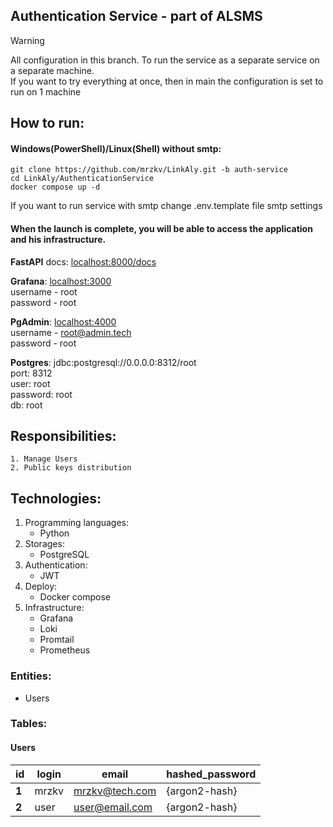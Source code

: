 Authentication Service - part of ALSMS
-----
> [!WARNING]
> All configuration in this branch.
> To run the service as a separate 
> service on a separate machine.  
> If you want to try everything at
> once, then in main the configuration
> is set to run on 1 machine

## How to run:
#### Windows(PowerShell)/Linux(Shell) without smtp:
~~~
git clone https://github.com/mrzkv/LinkAly.git -b auth-service
cd LinkAly/AuthenticationService
docker compose up -d
~~~
If you want to run service with smtp change .env.template file smtp settings

#### When the launch is complete, you will be able to access the application and his infrastructure.  

**FastAPI** docs: [localhost:8000/docs](localhost:8000/docs)  


**Grafana**: [localhost:3000](localhost:3000)  
username - root  
password - root

**PgAdmin**: [localhost:4000](localhost:4000)  
username - root@admin.tech  
password - root

**Postgres**: jdbc:postgresql://0.0.0.0:8312/root   
port: 8312  
user: root  
password: root  
db: root  


## Responsibilities:
    1. Manage Users
    2. Public keys distribution

## Technologies:
 1. Programming languages:
    - Python
 2. Storages:
    - PostgreSQL
 3. Authentication: 
    - JWT
 4. Deploy:
    - Docker compose
 5. Infrastructure:
    - Grafana
    - Loki
    - Promtail
    - Prometheus

### Entities:
 - Users


### Tables: 
#### Users

| id    | login | email          | hashed_password | 
|-------|-------|----------------|-----------------|
| **1** | mrzkv | mrzkv@tech.com | {argon2-hash}   |
| **2** | user  | user@email.com | {argon2-hash}   | 

